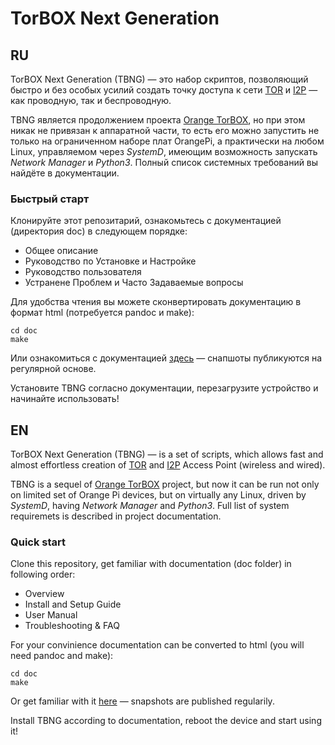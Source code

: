 # TorBOX Next Generation #

## RU
TorBOX Next Generation (TBNG) — это набор скриптов, позволяющий быстро и без особых усилий создать точку доступа к сети [TOR](https://torproject.org) и [I2P](https://geti2p.com) — как проводную, так и беспроводную. 

TBNG является продолжением проекта [Orange TorBOX](https://github.com/znoxx/torbox), но при этом никак не привязан к аппаратной части, то есть его можно запустить не только 
на ограниченном наборе плат OrangePi, а практически на любом Linux, управляемом через _SystemD_, имеющим возможность запускать _Network Manager_ и _Python3_. Полный список 
системных требований вы найдёте в документации.

### Быстрый старт

Клонируйте этот репозитарий, ознакомьтесь с документацией (директория doc) в следующем порядке:

* Общее описание
* Руководство по Установке и Настройке
* Руководство пользователя
* Устранене Проблем и Часто Задаваемые вопросы

Для удобства чтения вы можете сконвертировать документацию в формат html (потребуется pandoc и make):
```
cd doc
make
```
Или ознакомиться с документацией [здесь](http://tbng.ml) — снапшоты публикуются на регулярной основе. 

Установите TBNG согласно документации, перезагрузите устройство и начинайте использовать!

## EN
TorBOX Next Generation (TBNG) — is a set of scripts, which allows fast and almost effortless creation of [TOR](https://torproject.org) and [I2P](https://geti2p.com) Access Point (wireless and wired).

TBNG is a sequel of [Orange TorBOX](https://github.com/znoxx/torbox) project, but now it can be run not only on limited set of Orange Pi devices, but on virtually any Linux, 
driven by _SystemD_, having _Network Manager_ and _Python3_. Full list of system requiremets is described in project documentation.

### Quick start

Clone this repository, get familiar with documentation (doc folder) in following order:

* Overview
* Install and Setup Guide
* User Manual
* Troubleshooting & FAQ

For your convinience documentation can be converted to  html (you will need pandoc and make):
```
cd doc
make
```
Or get familiar with it [here](http://tbng.ml) — snapshots are published regularily.

Install TBNG according to documentation, reboot the device and start using it!

